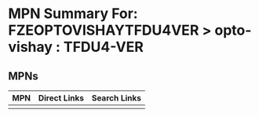 



# MPN Summary For: FZEOPTOVISHAYTFDU4VER > opto-vishay : TFDU4-VER

## MPNs
  

|MPN|Direct Links|Search Links|
| :--- | :--- | :--- |
||||
